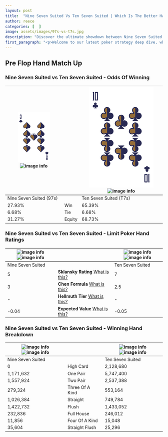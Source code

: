 ```yaml
---
layout: post
title:  "Nine Seven Suited Vs Ten Seven Suited | Which Is The Better Hand In Poker? A Complete Guide"
author: reece
categories: [  ]
image: assets/images/97s-vs-t7s.jpg
description: "Discover the ultimate showdown between Nine Seven Suited and Ten Seven Suited in poker! Uncover the odds, strategies, and scenarios where one hand triumphs over the other. Get ready to up your poker game with this thrilling analysis."
first_paragraph: "<p>Welcome to our latest poker strategy deep dive, where we're pitting two distinct hands against each other in a high-stakes showdown: Nine Seven Suited vs Ten Seven Suited.</p><p>In the dynamic world of poker, every decision counts, and knowing which hand holds the upper hand is key to your success at the table.</p><p>In this article, we'll dissect these two hands, explore the scenarios where one dominates the other, and equip you with the knowledge to make strategic choices that can tip the odds in your favor.</p><p>Get ready to unravel the intriguing dynamics of these poker hands and elevate your game to new heights.</p>"
---
```




[comment]: # (sp0)

## Pre Flop Hand Match Up

<div class="table hand-ratings" markdown="1"> 



### Nine Seven Suited vs Ten Seven Suited - Odds Of Winning


    
| ![image info](assets/images/hand1/9.png) ![image info](assets/images/hand1/7s.png) |  | ![image info](assets/images/hand2/T.png) ![image info](assets/images/hand2/7s.png) |
| -------- | -------- | -------- |
| Nine Seven Suited (97s) |  | Ten Seven Suited (T7s) |
| 27.93% | Win | 65.39% |
| 6.68% | Tie | 6.68% |
| 31.27% | Equity | 68.73% |




[comment]: # (sp1)



### Nine Seven Suited vs Ten Seven Suited - Limit Poker Hand Ratings


    
| ![image info](https://www.riverpairs.com/assets/images/hand1/9.png) ![image info](https://www.riverpairs.com/assets/images/hand1/7s.png) |  | ![image info](https://www.riverpairs.com/assets/images/hand2/T.png) ![image info](https://www.riverpairs.com/assets/images/hand2/7s.png) |
| -------- | -------- | -------- |
| Nine Seven Suited |  | Ten Seven Suited |
| 5 | **Sklansky Rating** [What is this?](/sklansky-rating-explained) | 7 |
| 3 | **Chen Formula** [What is this?](/chen-formula-explained) | 2.5 |
| - | **Hellmuth Tier** [What is this?](/Hellmuth-tier-explained) | - |
| -0.04 | **Expected Value** [What is this?](/expected-value-explained) | -0.05 |




[comment]: # (sp2)



### Nine Seven Suited vs Ten Seven Suited - Winning Hand Breakdown


    
| ![image info](https://www.riverpairs.com/assets/images/hand1/9.png) ![image info](https://www.riverpairs.com/assets/images/hand1/7s.png) |  | ![image info](https://www.riverpairs.com/assets/images/hand2/T.png) ![image info](https://www.riverpairs.com/assets/images/hand2/7s.png) |
| -------- | -------- | -------- |
| Nine Seven Suited |  | Ten Seven Suited |
| 0 | High Card | 2,128,680 |
| 1,171,632 | One Pair | 5,747,400 |
| 1,557,924 | Two Pair | 2,537,388 |
| 279,324 | Three Of A Kind | 553,164 |
| 1,026,384 | Straight | 749,784 |
| 1,422,732 | Flush | 1,433,052 |
| 232,836 | Full House | 246,012 |
| 11,856 | Four Of A Kind | 15,048 |
| 35,604 | Straight Flush | 25,296 |




[comment]: # (sp3)



</div>

[comment]: # (sp4)



[comment]: # (sp5)

